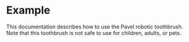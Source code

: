 # Example
This documentation describes how to use the Pavel robotic
toothbrush.  
Note that this toothbrush is not safe to use for children,
adults, or pets.  